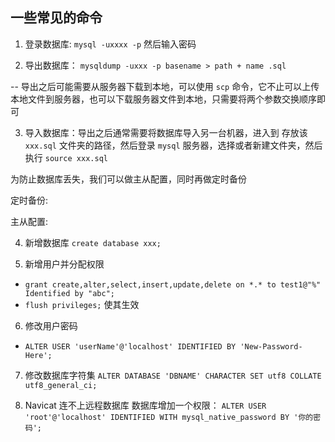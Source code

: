##  一些常见的命令

1. 登录数据库: `mysql -uxxxx -p` 然后输入密码

2. 导出数据库： `mysqldump -uxxx -p basename > path + name .sql`

  -- 导出之后可能需要从服务器下载到本地，可以使用 `scp` 命令，它不止可以上传本地文件到服务器，也可以下载服务器文件到本地，只需要将两个参数交换顺序即可

3. 导入数据库：导出之后通常需要将数据库导入另一台机器，进入到 存放该 `xxx.sql` 文件夹的路径，然后登录 `mysql` 服务器，选择或者新建文件夹，然后执行 `source xxx.sql`

为防止数据库丢失，我们可以做主从配置，同时再做定时备份

定时备份:

主从配置:

4. 新增数据库
`create database xxx;`

5. 新增用户并分配权限 
  * `grant create,alter,select,insert,update,delete on *.* to test1@"%" Identified by "abc"; `
  * `flush privileges;` 使其生效

6. 修改用户密码
  * `ALTER USER 'userName'@'localhost' IDENTIFIED BY 'New-Password-Here';`

7. 修改数据库字符集
  `ALTER DATABASE 'DBNAME' CHARACTER SET utf8 COLLATE utf8_general_ci;`

8. Navicat 连不上远程数据库
  数据库增加一个权限： `ALTER USER 'root'@'localhost' IDENTIFIED WITH mysql_native_password BY '你的密码';`
